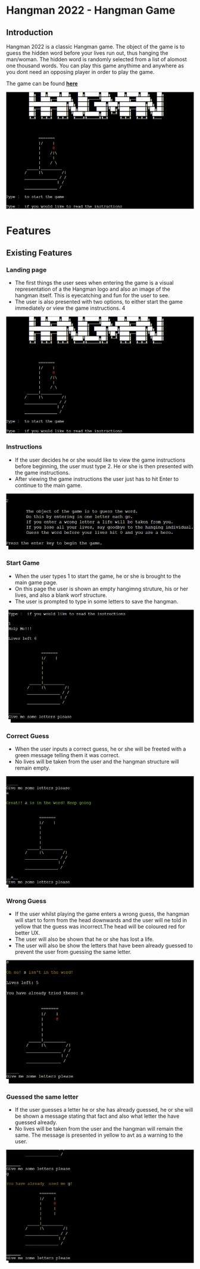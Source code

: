 # Hangman 2022 - Hangman Game 

## Introduction 

Hangman 2022 is a classic Hangman game. The object of the game is to guess the hidden word before your lives run out, thus hanging the man/woman. The hidden word is randomly selected from a list of alomost one thousand words. You can play this game anythime and anywhere as you dont need an opposing player in order to play the game. 

The game can be found [**here**](https://hangman-2022.herokuapp.com/)

![Title Sceen](assets/images/Main-screen.png)

# Features 

## Existing Features 

### Landing page 

* The first things the user sees when entering the game is a visual representation of a the Hangman logo and also an image of the hangman itself. This is eyecatching and fun for the user to see. 
* The user is also presented with two options, to either start the game immediately or view the game instructions. 4

![Title Sceen](assets/images/Main-screen.png)

### Instructions 

* If the user decides he or she would like to view the game instructions before beginning, the user must type 2. He or she is then presented with the game instructions. 
* After viewing the game instructions the user just has to hit Enter to continue to the main game. 

![Instructions](assets/images/instructions.png)

### Start Game

* When the user types 1 to start the game, he or she is brought to the main game page. 
* On this page the user is shown an empty hangimng struture, his or her lives, and also a blank worf structure.
* The user is prompted to type in some letters to save the hangman. 

![Start of game](assets/images/start.png)

### Correct Guess 

* When the user inputs a correct guess, he or she will be freeted with a green message telling them it was correct.
* No lives will be taken from the user and the hangman structure will remain empty. 

![Correct Guess](assets/images/Correct-guess.png)

### Wrong Guess 
 
* If the user whilst playing the game enters a wrong guess, the hangman will start to form from the head downwards and the user will ne told in yellow that the guess was incorrect.The head will be coloured red for better UX. 
* The user will also be shown that he or she has lost a life. 
* The user will also be show the letters that have been already guessed to prevent the user from guessing the same letter. 

![Wrong Guess](assets/images/wrong-guess.png)

### Guessed the same letter 

* If the user guesses a letter he or she has already guessed, he or she will be shown a message stating that fact and also what letter the have guessed already. 
* No lives will be taken from the user and the hangman will remain the same. The message is presented in yellow to avt as a warning to the user. 

![Already Guessed](assets/images/already-guessed.png)



